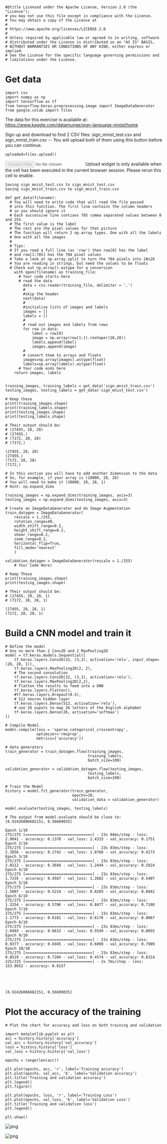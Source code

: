 ```
#@title Licensed under the Apache License, Version 2.0 (the "License");
# you may not use this file except in compliance with the License.
# You may obtain a copy of the License at
#
# https://www.apache.org/licenses/LICENSE-2.0
#
# Unless required by applicable law or agreed to in writing, software
# distributed under the License is distributed on an "AS IS" BASIS,
# WITHOUT WARRANTIES OR CONDITIONS OF ANY KIND, either express or implied.
# See the License for the specific language governing permissions and
# limitations under the License.
```

# Get data


```
import csv
import numpy as np
import tensorflow as tf
from tensorflow.keras.preprocessing.image import ImageDataGenerator
from google.colab import files
```

The data for this exercise is available at: https://www.kaggle.com/datamunge/sign-language-mnist/home

Sign up and download to find 2 CSV files: sign_mnist_test.csv and sign_mnist_train.csv -- You will upload both of them using this button before you can continue.



```
uploaded=files.upload()
```



<input type="file" id="files-b824c2df-c6d1-46f7-b5aa-ddc7c79d8e58" name="files[]" multiple disabled
   style="border:none" />
<output id="result-b824c2df-c6d1-46f7-b5aa-ddc7c79d8e58">
 Upload widget is only available when the cell has been executed in the
 current browser session. Please rerun this cell to enable.
 </output>
 <script src="/nbextensions/google.colab/files.js"></script> 


    Saving sign_mnist_test.csv to sign_mnist_test.csv
    Saving sign_mnist_train.csv to sign_mnist_train.csv



```
def get_data(filename):
  # You will need to write code that will read the file passed
  # into this function. The first line contains the column headers
  # so you should ignore it
  # Each successive line contians 785 comma separated values between 0 and 255
  # The first value is the label
  # The rest are the pixel values for that picture
  # The function will return 2 np.array types. One with all the labels
  # One with all the images
  #
  # Tips: 
  # If you read a full line (as 'row') then row[0] has the label
  # and row[1:785] has the 784 pixel values
  # Take a look at np.array_split to turn the 784 pixels into 28x28
  # You are reading in strings, but need the values to be floats
  # Check out np.array().astype for a conversion
    with open(filename) as training_file:
      # Your code starts here
      # read the data
        data = csv.reader(training_file, delimiter = ',')
        #
        #skip the header
        next(data)
        #
        #initialise lists of images and labels
        images = []
        labels = []
        #
        # read out images and labels from rows
        for row in data:
            label = row[0]
            image = np.array(row[1:]).reshape((28,28))
            labels.append(label)
            images.append(image)
        #
        # convert them to arrays and floats
        images=np.array(images).astype(float)
        labels=np.array(labels).astype(float)
      # Your code ends here
    return images, labels


training_images, training_labels = get_data('sign_mnist_train.csv')
testing_images, testing_labels = get_data('sign_mnist_test.csv')

# Keep these
print(training_images.shape)
print(training_labels.shape)
print(testing_images.shape)
print(testing_labels.shape)

# Their output should be:
# (27455, 28, 28)
# (27455,)
# (7172, 28, 28)
# (7172,)
```

    (27455, 28, 28)
    (27455,)
    (7172, 28, 28)
    (7172,)



```
# In this section you will have to add another dimension to the data
# So, for example, if your array is (10000, 28, 28)
# You will need to make it (10000, 28, 28, 1)
# Hint: np.expand_dims

training_images = np.expand_dims(training_images, axis=3)
testing_images = np.expand_dims(testing_images, axis=3)

# Create an ImageDataGenerator and do Image Augmentation
train_datagen = ImageDataGenerator(
    rescale = 1./255,
    rotation_range=40,
    width_shift_range=0.2,
    height_shift_range=0.2,
    shear_range=0.2,
    zoom_range=0.2,
    horizontal_flip=True,
    fill_mode='nearest'
    )

validation_datagen = ImageDataGenerator(rescale = 1./255)
    # Your Code Here)
    
# Keep These
print(training_images.shape)
print(testing_images.shape)
    
# Their output should be:
# (27455, 28, 28, 1)
# (7172, 28, 28, 1)
```

    (27455, 28, 28, 1)
    (7172, 28, 28, 1)


# Build a CNN model and train it


```
# Define the model
# Use no more than 2 Conv2D and 2 MaxPooling2D
model = tf.keras.models.Sequential([
    tf.keras.layers.Conv2D(32, (3,3), activation='relu', input_shape=(28, 28, 1)),
    tf.keras.layers.MaxPooling2D(2, 2),
    # The second convolution
    tf.keras.layers.Conv2D(32, (3,3), activation='relu'),
    tf.keras.layers.MaxPooling2D(2,2),
    # Flatten the results to feed into a DNN
    tf.keras.layers.Flatten(),
    #tf.keras.layers.Dropout(0.5),
    # 512 neuron hidden layer
    tf.keras.layers.Dense(512, activation='relu'),
    # use 26 ouputs to map 26 letters of the English alphabet
    tf.keras.layers.Dense(26, activation='softmax')
])

# Compile Model. 
model.compile(loss = 'sparse_categorical_crossentropy', 
              optimizer='rmsprop', 
              metrics=['accuracy'])

# data generators
train_generator = train_datagen.flow(training_images,
                                     training_labels,
                                     batch_size=100)

validation_generator = validation_datagen.flow(testing_images,
                                     testing_labels,
                                     batch_size=100)

# Train the Model
history = model.fit_generator(train_generator, 
                              epochs=10, 
                              validation_data = validation_generator)

model.evaluate(testing_images, testing_labels)
    
# The output from model.evaluate should be close to:
[6.92426086682151, 0.56609035]

```

    Epoch 1/10
    275/275 [==============================] - 23s 84ms/step - loss: 2.9041 - accuracy: 0.1370 - val_loss: 2.4333 - val_accuracy: 0.1751
    Epoch 2/10
    275/275 [==============================] - 23s 83ms/step - loss: 2.3856 - accuracy: 0.2742 - val_loss: 1.8768 - val_accuracy: 0.4173
    Epoch 3/10
    275/275 [==============================] - 23s 83ms/step - loss: 2.0212 - accuracy: 0.3694 - val_loss: 1.2444 - val_accuracy: 0.5824
    Epoch 4/10
    275/275 [==============================] - 23s 83ms/step - loss: 1.7235 - accuracy: 0.4567 - val_loss: 1.2682 - val_accuracy: 0.5407
    Epoch 5/10
    275/275 [==============================] - 23s 83ms/step - loss: 1.5007 - accuracy: 0.5214 - val_loss: 0.8203 - val_accuracy: 0.6842
    Epoch 6/10
    275/275 [==============================] - 23s 83ms/step - loss: 1.3254 - accuracy: 0.5706 - val_loss: 0.8477 - val_accuracy: 0.7108
    Epoch 7/10
    275/275 [==============================] - 23s 83ms/step - loss: 1.1773 - accuracy: 0.6181 - val_loss: 0.6176 - val_accuracy: 0.8067
    Epoch 8/10
    275/275 [==============================] - 23s 83ms/step - loss: 1.0403 - accuracy: 0.6613 - val_loss: 0.5549 - val_accuracy: 0.8055
    Epoch 9/10
    275/275 [==============================] - 23s 83ms/step - loss: 0.9377 - accuracy: 0.6945 - val_loss: 0.6099 - val_accuracy: 0.7909
    Epoch 10/10
    275/275 [==============================] - 23s 83ms/step - loss: 0.8529 - accuracy: 0.7204 - val_loss: 0.4574 - val_accuracy: 0.8314
    225/225 [==============================] - 2s 7ms/step - loss: 153.8652 - accuracy: 0.6157





    [6.92426086682151, 0.56609035]



# Plot the accuracy of the training


```
# Plot the chart for accuracy and loss on both training and validation

import matplotlib.pyplot as plt
acc = history.history['accuracy']
val_acc = history.history['val_accuracy']
loss = history.history['loss']
val_loss = history.history['val_loss']

epochs = range(len(acc))

plt.plot(epochs, acc, 'r', label='Training accuracy')
plt.plot(epochs, val_acc, 'b', label='Validation accuracy')
plt.title('Training and validation accuracy')
plt.legend()
plt.figure()

plt.plot(epochs, loss, 'r', label='Training Loss')
plt.plot(epochs, val_loss, 'b', label='Validation Loss')
plt.title('Training and validation loss')
plt.legend()

plt.show()
```


![png](Course_2_Exercise_4_Multi_class_classifier_using_Augmentation_files/Course_2_Exercise_4_Multi_class_classifier_using_Augmentation_10_0.png)



![png](Course_2_Exercise_4_Multi_class_classifier_using_Augmentation_files/Course_2_Exercise_4_Multi_class_classifier_using_Augmentation_10_1.png)

